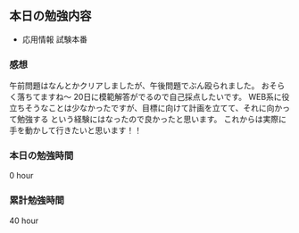 ## 本日の勉強内容

- 応用情報 試験本番

### 感想

午前問題はなんとかクリアしましたが、午後問題でぶん殴られました。
おそらく落ちてますね〜
20日に模範解答がでるので自己採点したいです。
WEB系に役立ちそうなことは少なかったですが、目標に向けて計画を立てて、それに向かって勉強する
という経験にはなったので良かったと思います。
これからは実際に手を動かして行きたいと思います！！

### 本日の勉強時間

0 hour

### 累計勉強時間

40 hour